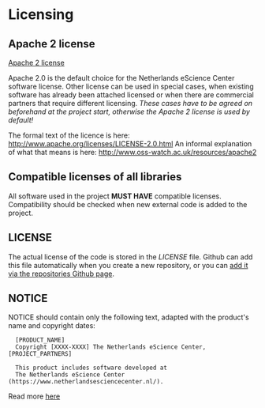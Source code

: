 # Licensing

## Apache 2 license

[Apache 2 license](http://www.apache.org/licenses/LICENSE-2.0)

Apache 2.0 is the default choice for the Netherlands eScience Center software license.
Other license can be used in special cases, when existing software has already been attached licensed or when there are commercial partners that require different licensing.
*These cases have to be agreed on beforehand at the project start, otherwise the Apache 2 license is used by default!*

The formal text of the licence is here: http://www.apache.org/licenses/LICENSE-2.0.html
An informal explanation of what that means is here: http://www.oss-watch.ac.uk/resources/apache2

## Compatible licenses of all libraries

All software used in the project **MUST HAVE** compatible licenses.
Compatibility should be checked when new external code is added to the project.

## LICENSE

The actual license of the code is stored in the *LICENSE* file.
Github can add this file automatically when you create a new repository, or you can [add it via the repositories Github page](https://help.github.com/articles/adding-a-license-to-a-repository/).

## NOTICE

NOTICE should contain only the following text, adapted with the product's name and copyright dates:
```
  [PRODUCT_NAME]
  Copyright [XXXX-XXXX] The Netherlands eScience Center, [PROJECT_PARTNERS]

  This product includes software developed at
  The Netherlands eScience Center (https://www.netherlandsesciencecenter.nl/).
```

Read more [here](http://www.apache.org/dev/licensing-howto.html)
